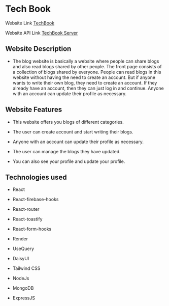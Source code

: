 # Tech Book

Website Link [TechBook](https://techbook-44fbb.web.app)

Website API Link [TechBook Server](https://techbook-server.onrender.com/allblogs)

## Website Description

- The blog website is basically a website where people can share blogs and also read blogs shared by other people. The front page consists of a collection of blogs shared by everyone. People can read blogs in this website without having the need to create an account. But if anyone wants to write their own blog, they need to create an account. If they already have an account, then they can just log in and continue. Anyone with an account can update their profile as necessary.

## Website Features

- This website offers you blogs of different categories.

- The user can create account and start writing their blogs.

- Anyone with an account can update their profile as necessary.

- The user can manage the blogs they have updated.

- You can also see your profile and update your profile.

## Technologies used

- React

- React-firebase-hooks

- React-router

- React-toastify

- React-form-hooks

- Render

- UseQuery

- DaisyUI

- Tailwind CSS

- NodeJs

- MongoDB

- ExpressJS
